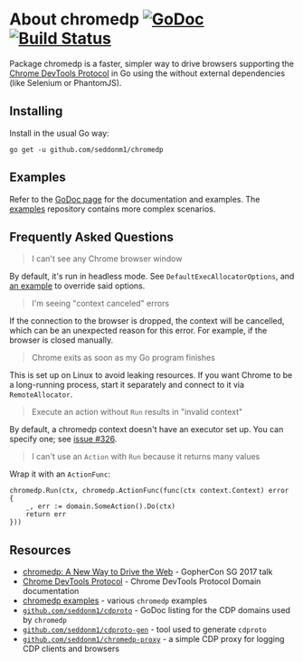 # About chromedp [![GoDoc][1]][2] [![Build Status][3]][4]

Package chromedp is a faster, simpler way to drive browsers supporting the
[Chrome DevTools Protocol][5] in Go using the without external dependencies
(like Selenium or PhantomJS).

## Installing

Install in the usual Go way:

	go get -u github.com/seddonm1/chromedp

## Examples

Refer to the [GoDoc page][7] for the documentation and examples. The
[examples][6] repository contains more complex scenarios.

## Frequently Asked Questions

> I can't see any Chrome browser window

By default, it's run in headless mode. See `DefaultExecAllocatorOptions`, and
[an example](https://godoc.org/github.com/seddonm1/chromedp#example-ExecAllocator)
to override said options.

> I'm seeing "context canceled" errors

If the connection to the browser is dropped, the context will be cancelled,
which can be an unexpected reason for this error. For example, if the browser is
closed manually.

> Chrome exits as soon as my Go program finishes

This is set up on Linux to avoid leaking resources. If you want Chrome to be a
long-running process, start it separately and connect to it via `RemoteAllocator`.

> Execute an action without `Run` results in "invalid context"

By default, a chromedp context doesn't have an executor set up. You can specify
one; see [issue #326](https://github.com/seddonm1/chromedp/issues/326).

> I can't use an `Action` with `Run` because it returns many values

Wrap it with an `ActionFunc`:

```
chromedp.Run(ctx, chromedp.ActionFunc(func(ctx context.Context) error {
	_, err := domain.SomeAction().Do(ctx)
	return err
}))
```

## Resources

* [chromedp: A New Way to Drive the Web][8] - GopherCon SG 2017 talk
* [Chrome DevTools Protocol][5] - Chrome DevTools Protocol Domain documentation
* [chromedp examples][6] - various `chromedp` examples
* [`github.com/seddonm1/cdproto`][9] - GoDoc listing for the CDP domains used by `chromedp`
* [`github.com/seddonm1/cdproto-gen`][10] - tool used to generate `cdproto`
* [`github.com/seddonm1/chromedp-proxy`][11] - a simple CDP proxy for logging CDP clients and browsers

[1]: https://godoc.org/github.com/seddonm1/chromedp?status.svg
[2]: https://godoc.org/github.com/seddonm1/chromedp
[3]: https://travis-ci.org/chromedp/chromedp.svg
[4]: https://travis-ci.org/chromedp/chromedp
[5]: https://chromedevtools.github.io/devtools-protocol/
[6]: https://github.com/chromedp/examples
[7]: https://godoc.org/github.com/seddonm1/chromedp
[8]: https://www.youtube.com/watch?v=_7pWCg94sKw
[9]: https://godoc.org/github.com/seddonm1/cdproto
[10]: https://github.com/seddonm1/cdproto-gen
[11]: https://github.com/seddonm1/chromedp-proxy
